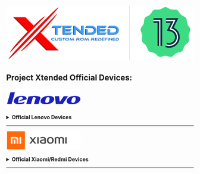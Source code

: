 <a href="#"><img src="assets/misc/head.png" /></a>
----

## Project Xtended Official Devices:

<a href="#"><img src="assets/lenovo/lenovo.png" height="50" /></a> 
<details>
<br>
<summary><b> Official Lenovo Devices</b></summary>
<a href="#"><img align="left" img src="assets/lenovo/zippo.png" width="90" /></a>

 Device                    | Lenovo Z6 Pro    
 --------------------------|----------------------------------------------------------------------
 CodeName                  | Zippo                                                            
 Maintainer                | [kanstmablason](https://telegram.me/kanstmablason)                     
 Device Support Group      | [Device Telegram group](https://t.me/LenovoZ6ProChat)                           
 Download Link             | [Official Download Link for your device](https://downloads.project-xtended.org/?dir=zippo/XT)

</details>

------------------------------------------------------------------------------------------------------------------------------

<a href="#"><img src="assets/mi/mi.png" height="50" /></a> 
<details>
<br>
<summary><b> Official Xiaomi/Redmi Devices</b></summary>
<a href="#"><img align="left" img src="assets/mi/daisy.png" width="90" /></a>

 Device                    | Mi A2 Lite   
 --------------------------|----------------------------------------------------------------------
 CodeName                  | Daisy                                                             
 Maintainer                | [TogoFire](https://telegram.me/TogoFire)                     
 Device Support Group      | [Device Telegram group](https://t.me/TogoFireWork)                           
 Download Link             | [Official Download Link for your device](https://downloads.project-xtended.org/?dir=daisy/XT)

<a href="#"><img align="left" img src="assets/mi/cepheus.png" width="90" /></a>

 Device                    | Mi 9    
 --------------------------|----------------------------------------------------------------------
 CodeName                  | Cepheus                                                             
 Maintainer                | [RDS_07](https://telegram.me/RDS_o7)                     
 Device Support Group      | [Device Telegram group](https://t.me/rds_builds_support)                           
 Download Link             | [Official Download Link for your device](https://downloads.project-xtended.org/?dir=cepheus/XT)

<a href="#"><img align="left" img src="assets/mi/grus.png" width="90" /></a>

 Device                    | Mi 9 SE   
 --------------------------|----------------------------------------------------------------------
 CodeName                  | Grus                                                             
 Maintainer                | [RDS_07](https://telegram.me/RDS_o7)                     
 Device Support Group      | [Device Telegram group](https://t.me/Swaggers_builds)                           
 Download Link             | [Official Download Link for your device](https://downloads.project-xtended.org/?dir=grus/XT)

<a href="#"><img align="left" img src="assets/mi/raphael.png" width="90" /></a>

 Device                    | Mi 9T Pro    
 --------------------------|----------------------------------------------------------------------
 CodeName                  | Raphael                                                             
 Maintainer                | [pawelik001](https://telegram.me/pawelik001)                     
 Device Support Group      | [Device Telegram group](https://t.me/pawelikhideout)                           
 Download Link             | [Official Download Link for your device](https://downloads.project-xtended.org/?dir=raphael/XT)

</details>

------------------------------------------------------------------------------------------------------------------------------

